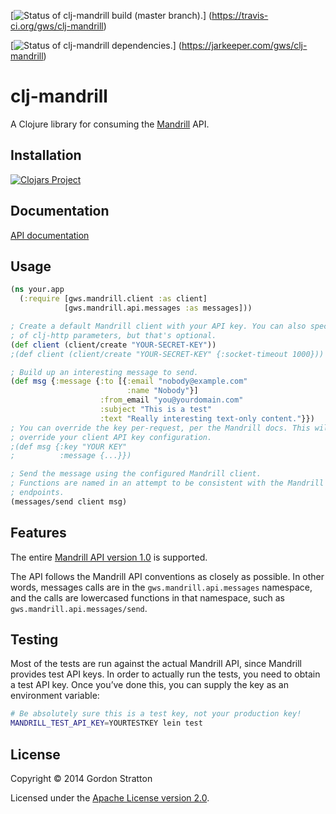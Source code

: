 [![Status of clj-mandrill build (master branch).](https://travis-ci.org/gws/clj-mandrill.svg?branch=master)]
(https://travis-ci.org/gws/clj-mandrill)

[![Status of clj-mandrill dependencies.](https://jarkeeper.com/gws/clj-mandrill/status.svg)]
(https://jarkeeper.com/gws/clj-mandrill)

# clj-mandrill

A Clojure library for consuming the
[Mandrill](https://mandrillapp.com) API.

## Installation

[![Clojars Project](https://clojars.org/gws/clj-mandrill/latest-version.svg)](https://clojars.org/gws/clj-mandrill)

## Documentation

[API documentation](https://gws.github.io/clj-mandrill/)

## Usage

```clojure
(ns your.app
  (:require [gws.mandrill.client :as client]
            [gws.mandrill.api.messages :as messages]))

; Create a default Mandrill client with your API key. You can also specify a map
; of clj-http parameters, but that's optional.
(def client (client/create "YOUR-SECRET-KEY"))
;(def client (client/create "YOUR-SECRET-KEY" {:socket-timeout 1000}))

; Build up an interesting message to send.
(def msg {:message {:to [{:email "nobody@example.com"
                          :name "Nobody"}]
                    :from_email "you@yourdomain.com"
                    :subject "This is a test"
                    :text "Really interesting text-only content."}})
; You can override the key per-request, per the Mandrill docs. This will
; override your client API key configuration.
;(def msg {:key "YOUR KEY"
;          :message {...}})

; Send the message using the configured Mandrill client.
; Functions are named in an attempt to be consistent with the Mandrill REST API
; endpoints.
(messages/send client msg)
```

## Features

The entire [Mandrill API version 1.0](https://mandrillapp.com/api/docs/) is supported.

The API follows the Mandrill API conventions as closely as possible. In other
words, messages calls are in the `gws.mandrill.api.messages` namespace, and the
calls are lowercased functions in that namespace, such as
`gws.mandrill.api.messages/send`.

## Testing

Most of the tests are run against the actual Mandrill API, since Mandrill
provides test API keys. In order to actually run the tests, you need to obtain a
test API key. Once you’ve done this, you can supply the key as an environment
variable:

```sh
# Be absolutely sure this is a test key, not your production key!
MANDRILL_TEST_API_KEY=YOURTESTKEY lein test
```

## License

Copyright © 2014 Gordon Stratton

Licensed under the [Apache License version 2.0](https://www.apache.org/licenses/LICENSE-2.0).
